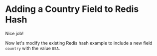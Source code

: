# Adding a Country Field to Redis Hash

Nice job!

Now let's modify the existing Redis hash example to include a new field `country` with the value `USA`.